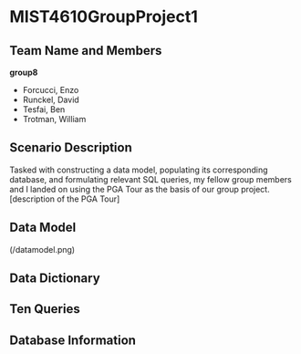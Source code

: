# MIST4610GroupProject1

## Team Name and Members
**group8**
- Forcucci, Enzo
- Runckel, David
- Tesfai, Ben
- Trotman, William
  
## Scenario Description
Tasked with constructing a data model, populating its corresponding database, and formulating relevant SQL queries, my fellow group members and I landed on using the PGA Tour as the basis of our group project. [description of the PGA Tour] 

## Data Model
(/datamodel.png)
## Data Dictionary

## Ten Queries

## Database Information
